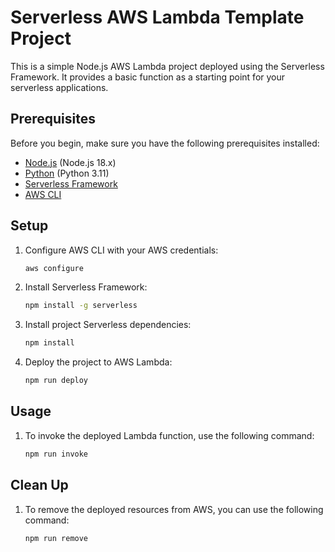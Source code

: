 # Serverless AWS Lambda Template Project

This is a simple Node.js AWS Lambda project deployed using the Serverless Framework. It provides a basic function as a starting point for your serverless applications.

## Prerequisites

Before you begin, make sure you have the following prerequisites installed:

- [Node.js](https://nodejs.org/) (Node.js 18.x)
- [Python](https://www.python.org) (Python 3.11)
- [Serverless Framework](https://www.serverless.com/)
- [AWS CLI](https://aws.amazon.com/cli/)

## Setup

1. Configure AWS CLI with your AWS credentials:

   ```bash
   aws configure
   ```

2. Install Serverless Framework:

   ```bash
   npm install -g serverless
   ```

3. Install project Serverless dependencies:

   ```bash
   npm install
   ```

4. Deploy the project to AWS Lambda:
   ```bash
   npm run deploy
   ```

## Usage

1. To invoke the deployed Lambda function, use the following command:
   ```bash
   npm run invoke
   ```

## Clean Up

1. To remove the deployed resources from AWS, you can use the following command:
   ```bash
   npm run remove
   ```
